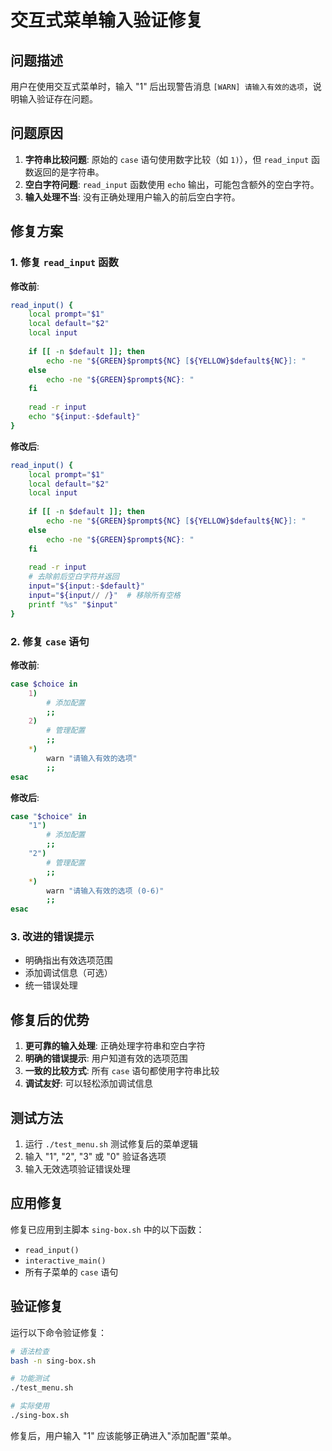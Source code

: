 # 交互式菜单输入验证修复

## 问题描述

用户在使用交互式菜单时，输入 "1" 后出现警告消息 `[WARN] 请输入有效的选项`，说明输入验证存在问题。

## 问题原因

1. **字符串比较问题**: 原始的 `case` 语句使用数字比较（如 `1)`），但 `read_input` 函数返回的是字符串。
2. **空白字符问题**: `read_input` 函数使用 `echo` 输出，可能包含额外的空白字符。
3. **输入处理不当**: 没有正确处理用户输入的前后空白字符。

## 修复方案

### 1. 修复 `read_input` 函数

**修改前**:
```bash
read_input() {
    local prompt="$1"
    local default="$2"
    local input
    
    if [[ -n $default ]]; then
        echo -ne "${GREEN}$prompt${NC} [${YELLOW}$default${NC}]: "
    else
        echo -ne "${GREEN}$prompt${NC}: "
    fi
    
    read -r input
    echo "${input:-$default}"
}
```

**修改后**:
```bash
read_input() {
    local prompt="$1"
    local default="$2"
    local input
    
    if [[ -n $default ]]; then
        echo -ne "${GREEN}$prompt${NC} [${YELLOW}$default${NC}]: "
    else
        echo -ne "${GREEN}$prompt${NC}: "
    fi
    
    read -r input
    # 去除前后空白字符并返回
    input="${input:-$default}"
    input="${input// /}"  # 移除所有空格
    printf "%s" "$input"
}
```

### 2. 修复 `case` 语句

**修改前**:
```bash
case $choice in
    1)
        # 添加配置
        ;;
    2)
        # 管理配置
        ;;
    *)
        warn "请输入有效的选项"
        ;;
esac
```

**修改后**:
```bash
case "$choice" in
    "1")
        # 添加配置
        ;;
    "2")
        # 管理配置
        ;;
    *)
        warn "请输入有效的选项 (0-6)"
        ;;
esac
```

### 3. 改进的错误提示

- 明确指出有效选项范围
- 添加调试信息（可选）
- 统一错误处理

## 修复后的优势

1. **更可靠的输入处理**: 正确处理字符串和空白字符
2. **明确的错误提示**: 用户知道有效的选项范围
3. **一致的比较方式**: 所有 `case` 语句都使用字符串比较
4. **调试友好**: 可以轻松添加调试信息

## 测试方法

1. 运行 `./test_menu.sh` 测试修复后的菜单逻辑
2. 输入 "1", "2", "3" 或 "0" 验证各选项
3. 输入无效选项验证错误处理

## 应用修复

修复已应用到主脚本 `sing-box.sh` 中的以下函数：
- `read_input()`
- `interactive_main()`
- 所有子菜单的 `case` 语句

## 验证修复

运行以下命令验证修复：
```bash
# 语法检查
bash -n sing-box.sh

# 功能测试
./test_menu.sh

# 实际使用
./sing-box.sh
```

修复后，用户输入 "1" 应该能够正确进入"添加配置"菜单。
